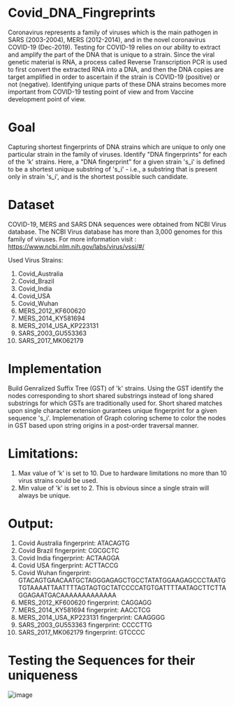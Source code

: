# Covid_DNA_Fingreprints
Coronavirus represents a family of viruses which is the main pathogen in SARS (2003-2004), MERS (2012-2014), and in the novel coronavirus COVID-19 (Dec-2019).
Testing for COVID-19 relies on our ability to extract and amplify the part of the DNA that is unique to a strain. Since the viral genetic material is RNA, a process called Reverse Transcription PCR is used to first convert the extracted RNA into a DNA, and then the DNA copies are target amplified in order to ascertain if the strain is COVID-19 (positive) or not (negative). Identifying unique parts of these DNA strains becomes more important from COVID-19 testing point of view and from Vaccine development point of view. 

# Goal
Capturing shortest fingerprints of DNA strains which are unique to only one particular strain in the family of viruses. Identify "DNA fingerprints" for each of the 'k' strains. Here, a "DNA fingerprint" for a given strain 's_i' is defined to be a shortest unique substring of 's_i' - i.e., a substring that is present only in strain 's_i', and is the shortest possible such candidate.

# Dataset
COVID-19, MERS and SARS DNA sequences were obtained from NCBI Virus database. The NCBI Virus database has more than 3,000 genomes for this family of viruses.
For more information visit : https://www.ncbi.nlm.nih.gov/labs/virus/vssi/#/

Used Virus Strains:

1) Covid_Australia
2) Covid_Brazil
3) Covid_India
4) Covid_USA
5) Covid_Wuhan
6) MERS_2012_KF600620
7) MERS_2014_KY581694
8) MERS_2014_USA_KP223131
9) SARS_2003_GU553363
10) SARS_2017_MK062179

# Implementation
Build Genralized Suffix Tree (GST) of 'k' strains. 
Using the GST identify the nodes corresponding to short shared substrings instead of long shared substrings for which GSTs are traditionally used for. Short shared matches upon single character extension gurantees unique fingerprint for a given sequence 's_i'.
Implemenation of Graph coloring scheme to color the nodes in GST based upon string origins in a post-order traversal manner.

# Limitations:
1) Max value of 'k' is set to 10. Due to hardware limitations no more than 10 virus strains could be used.
2) Min value of 'k' is set to 2. This is obvious since a single strain will always be unique.

# Output:

1) Covid Australia fingerprint: ATACAGTG
2) Covid Brazil fingerprint: CGCGCTC
3) Covid India fingerprint: ACTAAGGA
4) Covid USA fingerprint: ACTTACCG
5) Covid Wuhan fingerprint: GTACAGTGAACAATGCTAGGGAGAGCTGCCTATATGGAAGAGCCCTAATGTGTAAAATTAATTTTAGTAGTGCTATCCCCATGTGATTTTAATAGCTTCTTAGGAGAATGACAAAAAAAAAAAAA
6) MERS_2012_KF600620 fingerprint: CAGGAGG
7) MERS_2014_KY581694 fingerprint: AACCTCG
8) MERS_2014_USA_KP223131 fingerprint: CAAGGGG
9) SARS_2003_GU553363 fingerprint: CCCCTTG
10) SARS_2017_MK062179 fingerprint: GTCCCC

# Testing the Sequences for their uniqueness

![image](https://user-images.githubusercontent.com/39387132/87611451-f2ed2300-c6bc-11ea-9ee8-96d445e196c3.png)
